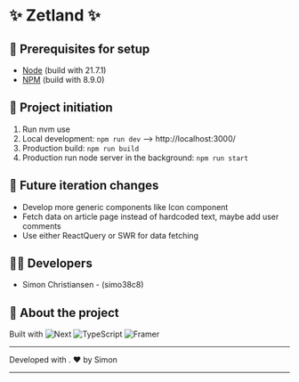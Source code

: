 # ✨ Zetland ✨

## 🌱 Prerequisites for setup

-   [Node](https://nodejs.org/en/) (build with 21.7.1)
-   [NPM](https://www.npmjs.com/) (build with 8.9.0)

## 🧰 Project initiation

1. Run nvm use
1. Local development: `npm run dev` --> http://localhost:3000/
1. Production build: `npm run build`
1. Production run node server in the background: `npm run start`

## 👏 Future iteration changes

-  Develop more generic components like Icon component
-  Fetch data on article page instead of hardcoded text, maybe add user comments
-  Use either ReactQuery or SWR for data fetching


## 👨‍💻 Developers

-  Simon Christiansen - (simo38c8)


## 📘 About the project 

Built with
![Next](https://img.shields.io/badge/next%20js-000000?style=for-the-badge&logo=nextdotjs&logoColor=white)
![TypeScript](https://img.shields.io/badge/TypeScript-007ACC?style=for-the-badge&logo=typescript&logoColor=white)
![Framer](https://img.shields.io/badge/Framer-black?style=for-the-badge&logo=framer&logoColor=blue)

---

Developed with . ❤️ by Simon

---

